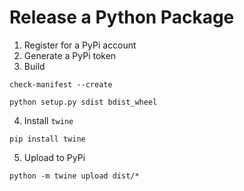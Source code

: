 # Release a Python Package

1. Register for a PyPi account
2. Generate a PyPi token
3. Build
```
check-manifest --create
```
```
python setup.py sdist bdist_wheel
```
4. Install `twine`
```
pip install twine
```

5. Upload to PyPi
```
python -m twine upload dist/*
```
